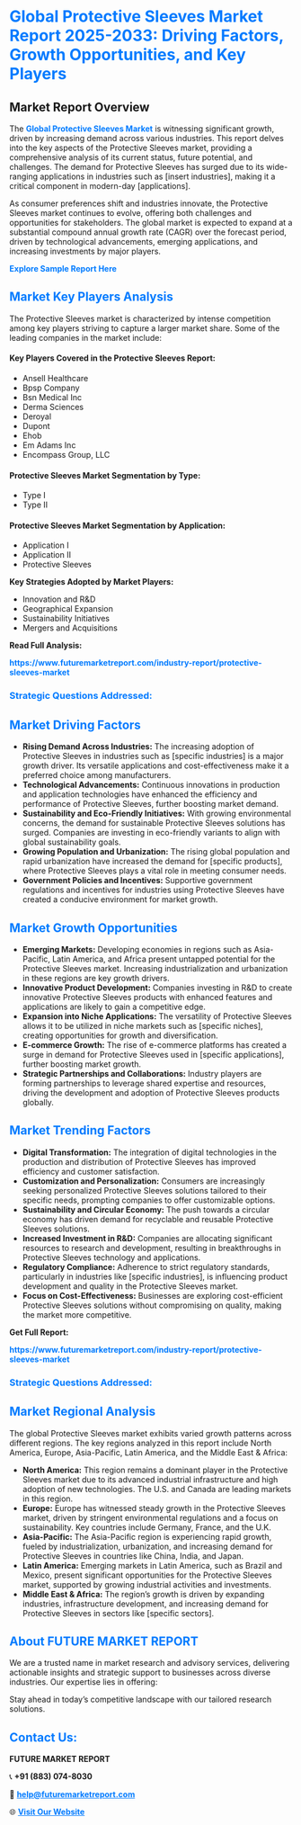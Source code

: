 <h1 style="color: #007BFF;">Global Protective Sleeves Market Report 2025-2033: Driving Factors, Growth Opportunities, and Key Players</h1>

<section id="overview">
<h2>Market Report Overview</h2>
<p>The <a href="https://www.futuremarketreport.com/industry-report/protective-sleeves-market" style="color: #007BFF; text-decoration: none;"><strong>Global Protective Sleeves Market</strong></a> is witnessing significant growth, driven by increasing demand across various industries. This report delves into the key aspects of the Protective Sleeves market, providing a comprehensive analysis of its current status, future potential, and challenges. The demand for Protective Sleeves has surged due to its wide-ranging applications in industries such as [insert industries], making it a critical component in modern-day [applications].</p>
<p>As consumer preferences shift and industries innovate, the Protective Sleeves market continues to evolve, offering both challenges and opportunities for stakeholders. The global market is expected to expand at a substantial compound annual growth rate (CAGR) over the forecast period, driven by technological advancements, emerging applications, and increasing investments by major players.</p>
</section>

<section id="overview">
<p><a href="https://www.futuremarketreport.com/request-sample/reportId=112043" style="color: #007BFF; text-decoration: none;"><strong>Explore Sample Report Here</strong></a></p>
</section>

<section id="key-players">
<h2 style="color: #007BFF;">Market Key Players Analysis</h2>
<p>The Protective Sleeves market is characterized by intense competition among key players striving to capture a larger market share. Some of the leading companies in the market include:</p>
<h4>Key Players Covered in the Protective Sleeves Report:</h4>
<ul><li>Ansell Healthcare</li><li>Bpsp Company</li><li>Bsn Medical Inc</li><li>Derma Sciences</li><li>Deroyal</li><li>Dupont</li><li>Ehob</li><li>Em Adams Inc</li><li>Encompass Group, LLC</li></ul>
<h4>Protective Sleeves Market Segmentation by Type:</h4>
<ul><li>Type I</li><li>Type II</li></ul>

<h4>Protective Sleeves Market Segmentation by Application:</h4>
<ul><li>Application I</li><li>Application II</li><li>Protective Sleeves</li></ul>
<p><strong>Key Strategies Adopted by Market Players:</strong></p>
<ul>
<li>Innovation and R&D</li>
<li>Geographical Expansion</li>
<li>Sustainability Initiatives</li>
<li>Mergers and Acquisitions</li>
</ul>
</section>

<section>
<p><strong>Read Full Analysis: </strong></p><a href="https://www.futuremarketreport.com/industry-report/protective-sleeves-market" style="color: #007BFF; text-decoration: none;"><strong>https://www.futuremarketreport.com/industry-report/protective-sleeves-market</strong></a>
<h3 style="color: #007BFF;">Strategic Questions Addressed:</h3>
</section>

<section id="driving-factors">
<h2 style="color: #007BFF;">Market Driving Factors</h2>
<ul>
<li><strong>Rising Demand Across Industries:</strong> The increasing adoption of Protective Sleeves in industries such as [specific industries] is a major growth driver. Its versatile applications and cost-effectiveness make it a preferred choice among manufacturers.</li>
<li><strong>Technological Advancements:</strong> Continuous innovations in production and application technologies have enhanced the efficiency and performance of Protective Sleeves, further boosting market demand.</li>
<li><strong>Sustainability and Eco-Friendly Initiatives:</strong> With growing environmental concerns, the demand for sustainable Protective Sleeves solutions has surged. Companies are investing in eco-friendly variants to align with global sustainability goals.</li>
<li><strong>Growing Population and Urbanization:</strong> The rising global population and rapid urbanization have increased the demand for [specific products], where Protective Sleeves plays a vital role in meeting consumer needs.</li>
<li><strong>Government Policies and Incentives:</strong> Supportive government regulations and incentives for industries using Protective Sleeves have created a conducive environment for market growth.</li>
</ul>
</section>

<section id="growth-opportunities">
<h2 style="color: #007BFF;">Market Growth Opportunities</h2>
<ul>
<li><strong>Emerging Markets:</strong> Developing economies in regions such as Asia-Pacific, Latin America, and Africa present untapped potential for the Protective Sleeves market. Increasing industrialization and urbanization in these regions are key growth drivers.</li>
<li><strong>Innovative Product Development:</strong> Companies investing in R&D to create innovative Protective Sleeves products with enhanced features and applications are likely to gain a competitive edge.</li>
<li><strong>Expansion into Niche Applications:</strong> The versatility of Protective Sleeves allows it to be utilized in niche markets such as [specific niches], creating opportunities for growth and diversification.</li>
<li><strong>E-commerce Growth:</strong> The rise of e-commerce platforms has created a surge in demand for Protective Sleeves used in [specific applications], further boosting market growth.</li>
<li><strong>Strategic Partnerships and Collaborations:</strong> Industry players are forming partnerships to leverage shared expertise and resources, driving the development and adoption of Protective Sleeves products globally.</li>
</ul>
</section>

<section id="trending-factors">
<h2 style="color: #007BFF;">Market Trending Factors</h2>
<ul>
<li><strong>Digital Transformation:</strong> The integration of digital technologies in the production and distribution of Protective Sleeves has improved efficiency and customer satisfaction.</li>
<li><strong>Customization and Personalization:</strong> Consumers are increasingly seeking personalized Protective Sleeves solutions tailored to their specific needs, prompting companies to offer customizable options.</li>
<li><strong>Sustainability and Circular Economy:</strong> The push towards a circular economy has driven demand for recyclable and reusable Protective Sleeves solutions.</li>
<li><strong>Increased Investment in R&D:</strong> Companies are allocating significant resources to research and development, resulting in breakthroughs in Protective Sleeves technology and applications.</li>
<li><strong>Regulatory Compliance:</strong> Adherence to strict regulatory standards, particularly in industries like [specific industries], is influencing product development and quality in the Protective Sleeves market.</li>
<li><strong>Focus on Cost-Effectiveness:</strong> Businesses are exploring cost-efficient Protective Sleeves solutions without compromising on quality, making the market more competitive.</li>
</ul>
</section>

<section>
<p><strong>Get Full Report: </strong></p><a href="https://www.futuremarketreport.com/industry-report/protective-sleeves-market" style="color: #007BFF; text-decoration: none;"><strong>https://www.futuremarketreport.com/industry-report/protective-sleeves-market</strong></a>
<h3 style="color: #007BFF;">Strategic Questions Addressed:</h3>
</section>


<section id="regional-analysis">
<h2 style="color: #007BFF;">Market Regional Analysis</h2>
<p>The global Protective Sleeves market exhibits varied growth patterns across different regions. The key regions analyzed in this report include North America, Europe, Asia-Pacific, Latin America, and the Middle East & Africa:</p>
<ul>
<li><strong>North America:</strong> This region remains a dominant player in the Protective Sleeves market due to its advanced industrial infrastructure and high adoption of new technologies. The U.S. and Canada are leading markets in this region.</li>
<li><strong>Europe:</strong> Europe has witnessed steady growth in the Protective Sleeves market, driven by stringent environmental regulations and a focus on sustainability. Key countries include Germany, France, and the U.K.</li>
<li><strong>Asia-Pacific:</strong> The Asia-Pacific region is experiencing rapid growth, fueled by industrialization, urbanization, and increasing demand for Protective Sleeves in countries like China, India, and Japan.</li>
<li><strong>Latin America:</strong> Emerging markets in Latin America, such as Brazil and Mexico, present significant opportunities for the Protective Sleeves market, supported by growing industrial activities and investments.</li>
<li><strong>Middle East & Africa:</strong> The region’s growth is driven by expanding industries, infrastructure development, and increasing demand for Protective Sleeves in sectors like [specific sectors].</li>
</ul>
</section>

<footer>
<h2 style="color: #007BFF;">About FUTURE MARKET REPORT</h2>
<p>We are a trusted name in market research and advisory services, delivering actionable insights and strategic support to businesses across diverse industries. Our expertise lies in offering:</p>

<p>Stay ahead in today’s competitive landscape with our tailored research solutions.</p>

<h2 style="color: #007BFF;">Contact Us:</h2>
<p><strong>FUTURE MARKET REPORT</strong></p>
<p>📞 <strong>+91 (883) 074-8030</strong></p>
<p>📧 <strong><a href="mailto:help@futuremarketreport.com" style="color: #007BFF;">help@futuremarketreport.com</a></strong></p>
<p>🌐 <strong><a href="https://www.futuremarketreport.com/" style="color: #007BFF;">Visit Our Website</a></strong></p>
</footer>